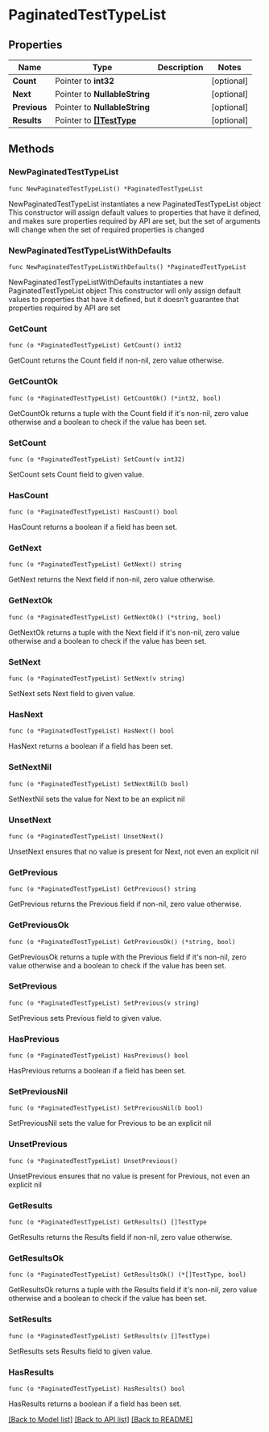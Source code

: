 # PaginatedTestTypeList

## Properties

Name | Type | Description | Notes
------------ | ------------- | ------------- | -------------
**Count** | Pointer to **int32** |  | [optional] 
**Next** | Pointer to **NullableString** |  | [optional] 
**Previous** | Pointer to **NullableString** |  | [optional] 
**Results** | Pointer to [**[]TestType**](TestType.md) |  | [optional] 

## Methods

### NewPaginatedTestTypeList

`func NewPaginatedTestTypeList() *PaginatedTestTypeList`

NewPaginatedTestTypeList instantiates a new PaginatedTestTypeList object
This constructor will assign default values to properties that have it defined,
and makes sure properties required by API are set, but the set of arguments
will change when the set of required properties is changed

### NewPaginatedTestTypeListWithDefaults

`func NewPaginatedTestTypeListWithDefaults() *PaginatedTestTypeList`

NewPaginatedTestTypeListWithDefaults instantiates a new PaginatedTestTypeList object
This constructor will only assign default values to properties that have it defined,
but it doesn't guarantee that properties required by API are set

### GetCount

`func (o *PaginatedTestTypeList) GetCount() int32`

GetCount returns the Count field if non-nil, zero value otherwise.

### GetCountOk

`func (o *PaginatedTestTypeList) GetCountOk() (*int32, bool)`

GetCountOk returns a tuple with the Count field if it's non-nil, zero value otherwise
and a boolean to check if the value has been set.

### SetCount

`func (o *PaginatedTestTypeList) SetCount(v int32)`

SetCount sets Count field to given value.

### HasCount

`func (o *PaginatedTestTypeList) HasCount() bool`

HasCount returns a boolean if a field has been set.

### GetNext

`func (o *PaginatedTestTypeList) GetNext() string`

GetNext returns the Next field if non-nil, zero value otherwise.

### GetNextOk

`func (o *PaginatedTestTypeList) GetNextOk() (*string, bool)`

GetNextOk returns a tuple with the Next field if it's non-nil, zero value otherwise
and a boolean to check if the value has been set.

### SetNext

`func (o *PaginatedTestTypeList) SetNext(v string)`

SetNext sets Next field to given value.

### HasNext

`func (o *PaginatedTestTypeList) HasNext() bool`

HasNext returns a boolean if a field has been set.

### SetNextNil

`func (o *PaginatedTestTypeList) SetNextNil(b bool)`

 SetNextNil sets the value for Next to be an explicit nil

### UnsetNext
`func (o *PaginatedTestTypeList) UnsetNext()`

UnsetNext ensures that no value is present for Next, not even an explicit nil
### GetPrevious

`func (o *PaginatedTestTypeList) GetPrevious() string`

GetPrevious returns the Previous field if non-nil, zero value otherwise.

### GetPreviousOk

`func (o *PaginatedTestTypeList) GetPreviousOk() (*string, bool)`

GetPreviousOk returns a tuple with the Previous field if it's non-nil, zero value otherwise
and a boolean to check if the value has been set.

### SetPrevious

`func (o *PaginatedTestTypeList) SetPrevious(v string)`

SetPrevious sets Previous field to given value.

### HasPrevious

`func (o *PaginatedTestTypeList) HasPrevious() bool`

HasPrevious returns a boolean if a field has been set.

### SetPreviousNil

`func (o *PaginatedTestTypeList) SetPreviousNil(b bool)`

 SetPreviousNil sets the value for Previous to be an explicit nil

### UnsetPrevious
`func (o *PaginatedTestTypeList) UnsetPrevious()`

UnsetPrevious ensures that no value is present for Previous, not even an explicit nil
### GetResults

`func (o *PaginatedTestTypeList) GetResults() []TestType`

GetResults returns the Results field if non-nil, zero value otherwise.

### GetResultsOk

`func (o *PaginatedTestTypeList) GetResultsOk() (*[]TestType, bool)`

GetResultsOk returns a tuple with the Results field if it's non-nil, zero value otherwise
and a boolean to check if the value has been set.

### SetResults

`func (o *PaginatedTestTypeList) SetResults(v []TestType)`

SetResults sets Results field to given value.

### HasResults

`func (o *PaginatedTestTypeList) HasResults() bool`

HasResults returns a boolean if a field has been set.


[[Back to Model list]](../README.md#documentation-for-models) [[Back to API list]](../README.md#documentation-for-api-endpoints) [[Back to README]](../README.md)


